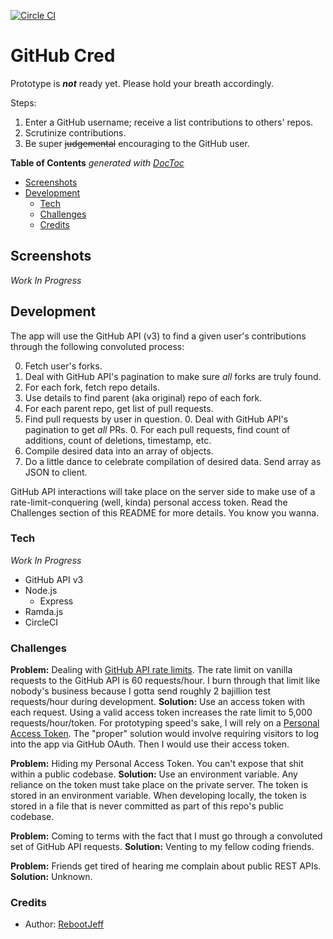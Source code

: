 [![Circle CI](https://circleci.com/gh/RebootJeff/github-cred.svg?style=svg)](https://circleci.com/gh/RebootJeff/github-cred)

# GitHub Cred

Prototype is **_not_** ready yet. Please hold your breath accordingly.

Steps:

1. Enter a GitHub username; receive a list contributions to others' repos.
2. Scrutinize contributions.
3. Be super ~~judgemental~~ encouraging to the GitHub user.

<!-- START doctoc generated TOC please keep comment here to allow auto update -->
<!-- DON'T EDIT THIS SECTION, INSTEAD RE-RUN doctoc TO UPDATE -->
**Table of Contents**  *generated with [DocToc](https://github.com/thlorenz/doctoc)*

- [Screenshots](#screenshots)
- [Development](#development)
  - [Tech](#tech)
  - [Challenges](#challenges)
  - [Credits](#credits)

<!-- END doctoc generated TOC please keep comment here to allow auto update -->

## Screenshots

*Work In Progress*

## Development

The app will use the GitHub API (v3) to find a given user's contributions through the following convoluted process:

0. Fetch user's forks.
  0. Deal with GitHub API's pagination to make sure *all* forks are truly found.
0. For each fork, fetch repo details.
  0. Use details to find parent (aka original) repo of each fork.
0. For each parent repo, get list of pull requests.
  0. Find pull requests by user in question.
    0. Deal with GitHub API's pagination to get *all* PRs.
    0. For each pull requests, find count of additions, count of deletions, timestamp, etc.
0. Compile desired data into an array of objects.
0. Do a little dance to celebrate compilation of desired data. Send array as JSON to client.

GitHub API interactions will take place on the server side to make use of a rate-limit-conquering (well, kinda) personal access token. Read the Challenges section of this README for more details. You know you wanna.

### Tech

*Work In Progress*

- GitHub API v3
- Node.js
  - Express
- Ramda.js
- CircleCI

### Challenges

**Problem:** Dealing with [GitHub API rate limits](https://developer.github.com/v3/#rate-limiting).
The rate limit on vanilla requests to the GitHub API is 60 requests/hour. I burn through that limit like nobody's business because I gotta send roughly 2 bajillion test requests/hour during development.
**Solution:** Use an access token with each request.
Using a valid access token increases the rate limit to 5,000 requests/hour/token. For prototyping speed's sake, I will rely on a [Personal Access Token](https://help.github.com/articles/creating-an-access-token-for-command-line-use/). The "proper" solution would involve requiring visitors to log into the app via GitHub OAuth. Then I would use their access token.

**Problem:** Hiding my Personal Access Token. You can't expose that shit within a public codebase.
**Solution:** Use an environment variable.
Any reliance on the token must take place on the private server. The token is stored in an environment variable. When developing locally, the token is stored in a file that is never committed as part of this repo's public codebase.

**Problem:** Coming to terms with the fact that I must go through a convoluted set of GitHub API requests.
**Solution:** Venting to my fellow coding friends.

**Problem:** Friends get tired of hearing me complain about public REST APIs.
**Solution:** Unknown.

### Credits
- Author: [RebootJeff](https://twitter.com/RebootJeff)
